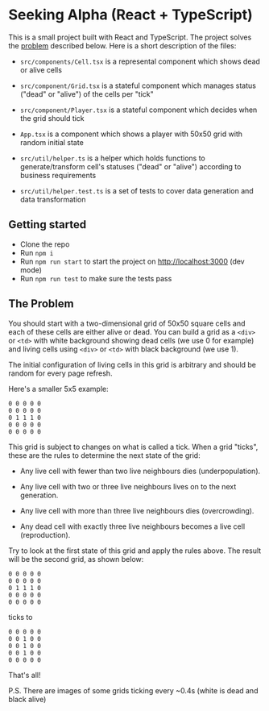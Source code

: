 # Seeking Alpha (React + TypeScript)

This is a small project built with React and TypeScript. The project solves the [problem](#the-problem) described below.
Here is a short description of the files:

- `src/components/Cell.tsx` is a represental component which shows dead or alive cells
  
- `src/component/Grid.tsx` is a stateful component which manages status ("dead" or "alive") of the cells per "tick"
  
- `src/component/Player.tsx` is a stateful component which decides when the grid should tick
  
- `App.tsx` is a component which shows a player with 50x50 grid with random initial state
  
- `src/util/helper.ts` is a helper which holds functions to generate/transform cell's statuses ("dead" or "alive")
  according to business requirements
  
- `src/util/helper.test.ts` is a set of tests to cover data generation and data transformation

## Getting started

- Clone the repo
- Run `npm i`
- Run `npm run start` to start the project on [http://localhost:3000](http://localhost:3000) (dev mode)
- Run `npm run test` to make sure the tests pass

## The Problem

You should start with a two-dimensional grid of 50x50 square cells and each of these cells are either alive or dead.
You can build a grid as a `<div>` or `<td>` with white background showing dead cells (we use 0 for example)
and living cells using `<div>` or `<td>` with black background (we use 1).

The initial configuration of living cells in this grid is arbitrary and should be random for every page refresh.

Here's a smaller 5x5 example:

```
0 0 0 0 0
0 0 0 0 0
0 1 1 1 0
0 0 0 0 0
0 0 0 0 0
```

This grid is subject to changes on what is called a tick. When a grid "ticks",
these are the rules to determine the next state of the grid:


- Any live cell with fewer than two live neighbours dies (underpopulation).

- Any live cell with two or three live neighbours lives on to the next generation.

- Any live cell with more than three live neighbours dies (overcrowding).

- Any dead cell with exactly three live neighbours becomes a live cell (reproduction).

Try to look at the first state of this grid and apply the rules above.
The result will be the second grid, as shown below:

```
0 0 0 0 0
0 0 0 0 0
0 1 1 1 0
0 0 0 0 0
0 0 0 0 0
```
ticks to
```
0 0 0 0 0
0 0 1 0 0
0 0 1 0 0
0 0 1 0 0
0 0 0 0 0
```

That's all!

P.S. There are images of some grids ticking every ~0.4s (white is dead and black alive)
